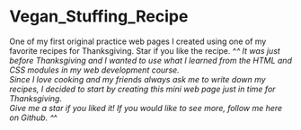 # Vegan_Stuffing_Recipe
One of my first original practice web pages I created using one of my favorite recipes for Thanksgiving.  Star if you like the recipe.   ^_^
It was just before Thanksgiving and I wanted to use what I learned from the HTML and CSS modules in my web development course.   
Since I love cooking and my friends always ask me to write down my recipes, I decided to start by creating this mini web page just in time 
for Thanksgiving.  
Give me a star if you liked it!  If you would like to see more, follow me here on Github.  ^_^
